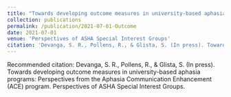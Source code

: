 ```yaml
---
title: "Towards developing outcome measures in university-based aphasia programs: Perspectives from the Aphasia Communication Enhancement (ACE) program. (In press)"
collection: publications
permalink: /publication/2021-07-01-Outcome
date: 2021-07-01
venue: 'Perspectives of ASHA Special Interest Groups'
citation: 'Devanga, S. R., Pollens, R., & Glista, S. (In press). Towards developing outcome measures in university-based aphasia programs: Perspectives from the Aphasia Communication Enhancement (ACE) program. Perspectives of ASHA Special Interest Groups.'
---
```


Recommended citation: Devanga, S. R., Pollens, R., & Glista, S. (In press). Towards developing outcome measures in university-based aphasia programs: Perspectives from the Aphasia Communication Enhancement (ACE) program. Perspectives of ASHA Special Interest Groups.
